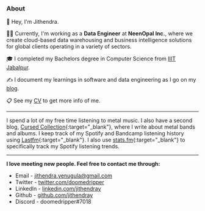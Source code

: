 ### About

👋 Hey, I'm Jithendra.


👨‍💻 Currently, I'm  working as a **Data Engineer** at **NeenOpal Inc.**, where we create cloud-based data warehousing and business intelligence solutions for global clients operating in a variety of sectors.


🎓 I completed my Bachelors degree in Computer Science from [IIIT Jabalpur](http://cse.iiitdmj.ac.in/).


✍️ I document my learnings in software and data engineering as I go on my [blog](https://jithendray.github.io/blog.html).


📋 See my [CV](https://jithendray.github.io/cv) to get more info of me.



***


I spend a lot of my free time listening to metal music. I also have a second blog, [Cursed Collection](https://cursedcollection.github.io/){:target="_blank"}, where I write about metal bands and albums. I keep track of my Spotify and Bandcamp listening history using [Lastfm](https://www.last.fm/user/Jithendray){:target="_blank"}. I also use [stats.fm](https://stats.fm/doomedripper){:target="_blank"}  to specifically track my Spotify listening trends.

 
<!--I am currently building a habit of reading. I track my reading on [goodreads](https://www.goodreads.com/user/show/94896307-jithendra-yenugula).-->

***

**I love meeting new people. Feel free to contact me through:**

- Email - [jithendra.yenugula@gmail.com](mailto:jithendra.yenugula@gmail.com)
- Twitter - [twitter.com/doomedripper](https://twitter.com/doomedripper)
- LinkedIn - [linkedin.com/jithendray](https://www.linkedin.com/in/jithendray/)
- Github - [github.com/jithendray](https://github.com/jithendray)
- Discord - doomedripper#7018
